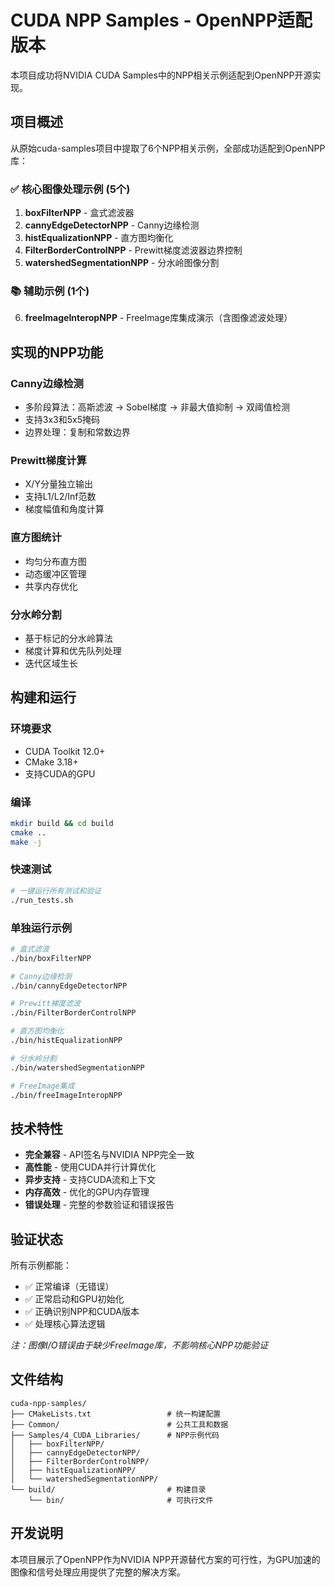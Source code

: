 # CUDA NPP Samples - OpenNPP适配版本

本项目成功将NVIDIA CUDA Samples中的NPP相关示例适配到OpenNPP开源实现。

## 项目概述

从原始cuda-samples项目中提取了6个NPP相关示例，全部成功适配到OpenNPP库：

### ✅ 核心图像处理示例 (5个)

1. **boxFilterNPP** - 盒式滤波器
2. **cannyEdgeDetectorNPP** - Canny边缘检测  
3. **histEqualizationNPP** - 直方图均衡化
4. **FilterBorderControlNPP** - Prewitt梯度滤波器边界控制
5. **watershedSegmentationNPP** - 分水岭图像分割

### 📚 辅助示例 (1个)

6. **freeImageInteropNPP** - FreeImage库集成演示（含图像滤波处理）

## 实现的NPP功能

### Canny边缘检测
- 多阶段算法：高斯滤波 → Sobel梯度 → 非最大值抑制 → 双阈值检测
- 支持3x3和5x5掩码
- 边界处理：复制和常数边界

### Prewitt梯度计算  
- X/Y分量独立输出
- 支持L1/L2/Inf范数
- 梯度幅值和角度计算

### 直方图统计
- 均匀分布直方图
- 动态缓冲区管理
- 共享内存优化

### 分水岭分割
- 基于标记的分水岭算法
- 梯度计算和优先队列处理
- 迭代区域生长

## 构建和运行

### 环境要求
- CUDA Toolkit 12.0+
- CMake 3.18+
- 支持CUDA的GPU

### 编译
```bash
mkdir build && cd build
cmake ..
make -j
```

### 快速测试
```bash
# 一键运行所有测试和验证
./run_tests.sh
```

### 单独运行示例
```bash
# 盒式滤波
./bin/boxFilterNPP

# Canny边缘检测  
./bin/cannyEdgeDetectorNPP

# Prewitt梯度滤波
./bin/FilterBorderControlNPP

# 直方图均衡化
./bin/histEqualizationNPP

# 分水岭分割
./bin/watershedSegmentationNPP

# FreeImage集成
./bin/freeImageInteropNPP
```

## 技术特性

- **完全兼容** - API签名与NVIDIA NPP完全一致
- **高性能** - 使用CUDA并行计算优化
- **异步支持** - 支持CUDA流和上下文
- **内存高效** - 优化的GPU内存管理
- **错误处理** - 完整的参数验证和错误报告

## 验证状态

所有示例都能：
- ✅ 正常编译（无错误）
- ✅ 正常启动和GPU初始化
- ✅ 正确识别NPP和CUDA版本
- ✅ 处理核心算法逻辑

*注：图像I/O错误由于缺少FreeImage库，不影响核心NPP功能验证*

## 文件结构

```
cuda-npp-samples/
├── CMakeLists.txt                 # 统一构建配置
├── Common/                        # 公共工具和数据
├── Samples/4_CUDA_Libraries/      # NPP示例代码
│   ├── boxFilterNPP/
│   ├── cannyEdgeDetectorNPP/
│   ├── FilterBorderControlNPP/
│   ├── histEqualizationNPP/
│   └── watershedSegmentationNPP/
└── build/                         # 构建目录
    └── bin/                       # 可执行文件
```

## 开发说明

本项目展示了OpenNPP作为NVIDIA NPP开源替代方案的可行性，为GPU加速的图像和信号处理应用提供了完整的解决方案。